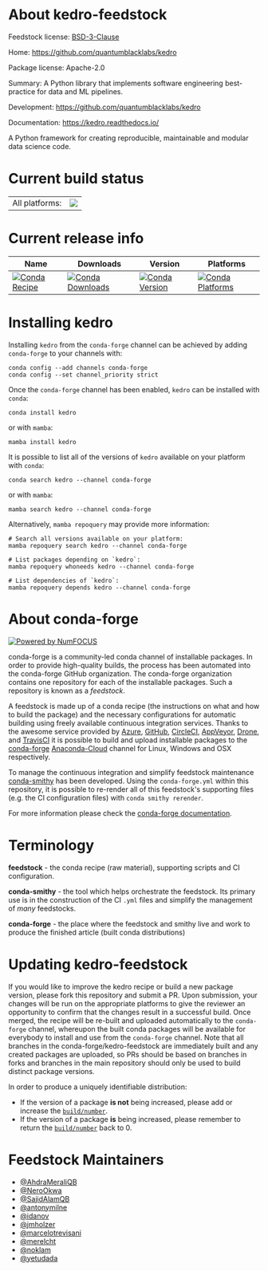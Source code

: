 About kedro-feedstock
=====================

Feedstock license: [BSD-3-Clause](https://github.com/conda-forge/kedro-feedstock/blob/main/LICENSE.txt)

Home: https://github.com/quantumblacklabs/kedro

Package license: Apache-2.0

Summary: A Python library that implements software engineering best-practice for data and ML pipelines.

Development: https://github.com/quantumblacklabs/kedro

Documentation: https://kedro.readthedocs.io/

A Python framework for creating reproducible, maintainable and modular data science code.

Current build status
====================


<table><tr><td>All platforms:</td>
    <td>
      <a href="https://dev.azure.com/conda-forge/feedstock-builds/_build/latest?definitionId=9545&branchName=main">
        <img src="https://dev.azure.com/conda-forge/feedstock-builds/_apis/build/status/kedro-feedstock?branchName=main">
      </a>
    </td>
  </tr>
</table>

Current release info
====================

| Name | Downloads | Version | Platforms |
| --- | --- | --- | --- |
| [![Conda Recipe](https://img.shields.io/badge/recipe-kedro-green.svg)](https://anaconda.org/conda-forge/kedro) | [![Conda Downloads](https://img.shields.io/conda/dn/conda-forge/kedro.svg)](https://anaconda.org/conda-forge/kedro) | [![Conda Version](https://img.shields.io/conda/vn/conda-forge/kedro.svg)](https://anaconda.org/conda-forge/kedro) | [![Conda Platforms](https://img.shields.io/conda/pn/conda-forge/kedro.svg)](https://anaconda.org/conda-forge/kedro) |

Installing kedro
================

Installing `kedro` from the `conda-forge` channel can be achieved by adding `conda-forge` to your channels with:

```
conda config --add channels conda-forge
conda config --set channel_priority strict
```

Once the `conda-forge` channel has been enabled, `kedro` can be installed with `conda`:

```
conda install kedro
```

or with `mamba`:

```
mamba install kedro
```

It is possible to list all of the versions of `kedro` available on your platform with `conda`:

```
conda search kedro --channel conda-forge
```

or with `mamba`:

```
mamba search kedro --channel conda-forge
```

Alternatively, `mamba repoquery` may provide more information:

```
# Search all versions available on your platform:
mamba repoquery search kedro --channel conda-forge

# List packages depending on `kedro`:
mamba repoquery whoneeds kedro --channel conda-forge

# List dependencies of `kedro`:
mamba repoquery depends kedro --channel conda-forge
```


About conda-forge
=================

[![Powered by
NumFOCUS](https://img.shields.io/badge/powered%20by-NumFOCUS-orange.svg?style=flat&colorA=E1523D&colorB=007D8A)](https://numfocus.org)

conda-forge is a community-led conda channel of installable packages.
In order to provide high-quality builds, the process has been automated into the
conda-forge GitHub organization. The conda-forge organization contains one repository
for each of the installable packages. Such a repository is known as a *feedstock*.

A feedstock is made up of a conda recipe (the instructions on what and how to build
the package) and the necessary configurations for automatic building using freely
available continuous integration services. Thanks to the awesome service provided by
[Azure](https://azure.microsoft.com/en-us/services/devops/), [GitHub](https://github.com/),
[CircleCI](https://circleci.com/), [AppVeyor](https://www.appveyor.com/),
[Drone](https://cloud.drone.io/welcome), and [TravisCI](https://travis-ci.com/)
it is possible to build and upload installable packages to the
[conda-forge](https://anaconda.org/conda-forge) [Anaconda-Cloud](https://anaconda.org/)
channel for Linux, Windows and OSX respectively.

To manage the continuous integration and simplify feedstock maintenance
[conda-smithy](https://github.com/conda-forge/conda-smithy) has been developed.
Using the ``conda-forge.yml`` within this repository, it is possible to re-render all of
this feedstock's supporting files (e.g. the CI configuration files) with ``conda smithy rerender``.

For more information please check the [conda-forge documentation](https://conda-forge.org/docs/).

Terminology
===========

**feedstock** - the conda recipe (raw material), supporting scripts and CI configuration.

**conda-smithy** - the tool which helps orchestrate the feedstock.
                   Its primary use is in the construction of the CI ``.yml`` files
                   and simplify the management of *many* feedstocks.

**conda-forge** - the place where the feedstock and smithy live and work to
                  produce the finished article (built conda distributions)


Updating kedro-feedstock
========================

If you would like to improve the kedro recipe or build a new
package version, please fork this repository and submit a PR. Upon submission,
your changes will be run on the appropriate platforms to give the reviewer an
opportunity to confirm that the changes result in a successful build. Once
merged, the recipe will be re-built and uploaded automatically to the
`conda-forge` channel, whereupon the built conda packages will be available for
everybody to install and use from the `conda-forge` channel.
Note that all branches in the conda-forge/kedro-feedstock are
immediately built and any created packages are uploaded, so PRs should be based
on branches in forks and branches in the main repository should only be used to
build distinct package versions.

In order to produce a uniquely identifiable distribution:
 * If the version of a package **is not** being increased, please add or increase
   the [``build/number``](https://docs.conda.io/projects/conda-build/en/latest/resources/define-metadata.html#build-number-and-string).
 * If the version of a package **is** being increased, please remember to return
   the [``build/number``](https://docs.conda.io/projects/conda-build/en/latest/resources/define-metadata.html#build-number-and-string)
   back to 0.

Feedstock Maintainers
=====================

* [@AhdraMeraliQB](https://github.com/AhdraMeraliQB/)
* [@NeroOkwa](https://github.com/NeroOkwa/)
* [@SajidAlamQB](https://github.com/SajidAlamQB/)
* [@antonymilne](https://github.com/antonymilne/)
* [@idanov](https://github.com/idanov/)
* [@jmholzer](https://github.com/jmholzer/)
* [@marcelotrevisani](https://github.com/marcelotrevisani/)
* [@merelcht](https://github.com/merelcht/)
* [@noklam](https://github.com/noklam/)
* [@yetudada](https://github.com/yetudada/)

